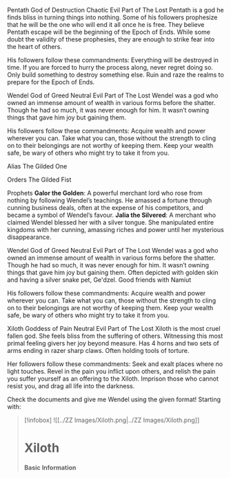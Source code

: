 Pentath
God of Destruction
Chaotic Evil
Part of The Lost
Pentath is a god he finds bliss in turning things into nothing. Some of his followers prophesize that he will be the one who will end it all once he is free. They believe Pentath escape will be the beginning of the Epoch of Ends. While some doubt the validity of these prophesies, they are enough to strike fear into the heart of others.

His followers follow these commandments:
Everything will be destroyed in time. If you are forced to hurry the process along, never regret doing so.
Only build something to destroy something else.
Ruin and raze the realms to prepare for the Epoch of Ends.


Wendel
God of Greed
Neutral Evil
Part of The Lost
Wendel was a god who owned an immense amount of wealth in various forms before the shatter. Though he had so much, it was never enough for him. It wasn’t owning things that gave him joy but gaining them. 

His followers follow these commandments:
Acquire wealth and power wherever you can. 
Take what you can, those without the strength to cling on to their belongings are not worthy of keeping them. 
Keep your wealth safe, be wary of others who might try to take it from you. 




Alias The Gilded One

Orders
The Gilded Fist

Prophets
**Galor the Golden**: A powerful merchant lord who rose from nothing by following Wendel’s teachings. He amassed a fortune through cunning business deals, often at the expense of his competitors, and became a symbol of Wendel’s favour.
**Jalia the Silvered**: A merchant who claimed Wendel blessed her with a silver tongue. She manipulated entire kingdoms with her cunning, amassing riches and power until her mysterious disappearance.

Wendel
God of Greed
Neutral Evil
Part of The Lost
Wendel was a god who owned an immense amount of wealth in various forms before the shatter. Though he had so much, it was never enough for him. It wasn’t owning things that gave him joy but gaining them. Often depicted with golden skin and having a silver snake pet, Ge'dzel. Good friends with Namiut

His followers follow these commandments:
Acquire wealth and power wherever you can. 
Take what you can, those without the strength to cling on to their belongings are not worthy of keeping them. 
Keep your wealth safe, be wary of others who might try to take it from you. 


Xiloth
Goddess of Pain
Neutral Evil
Part of The Lost
Xiloth is the most cruel fallen god. She feels bliss from the suffering of others. Witnessing this most primal feeling givers her joy beyond measure. Has 4 horns and two sets of arms ending in razer sharp claws. Often holding tools of torture.

Her followers follow these commandments:
Seek and exalt places where no light touches.
Revel in the pain you inflict upon others, and relish the pain you suffer yourself as an offering to the Xiloth.
Imprison those who cannot resist you, and drag all life into the darkness.

Check the documents and give me Wendel using the given format! Starting with: 
> [!infobox]
> ![[../ZZ Images/Xiloth.png|../ZZ Images/Xiloth.png]] 
> # Xiloth
> #### Basic Information